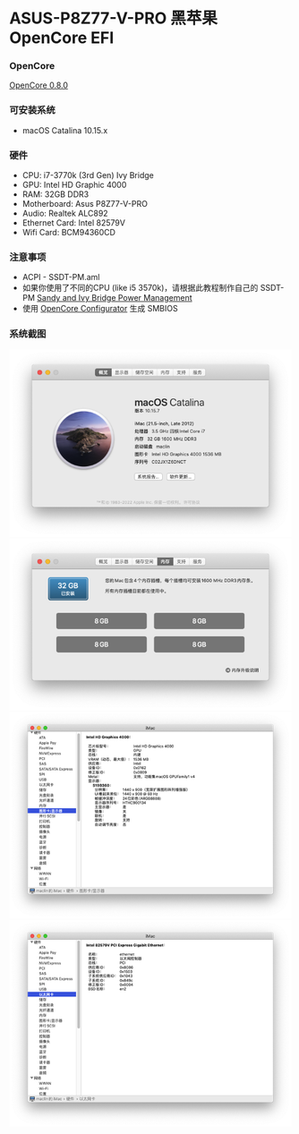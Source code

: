 # ASUS-P8Z77-V-PRO 黑苹果 OpenCore EFI

### OpenCore

[OpenCore 0.8.0](https://github.com/acidanthera/OpenCorePkg)

### 可安装系统

- macOS Catalina 10.15.x

### 硬件

- CPU: i7-3770k (3rd Gen) Ivy Bridge
- GPU: Intel HD Graphic 4000
- RAM: 32GB DDR3
- Motherboard: Asus P8Z77-V-PRO
- Audio: Realtek ALC892
- Ethernet Card: Intel 82579V
- Wifi Card: BCM94360CD

### 注意事项
 - ACPI - SSDT-PM.aml
 - 如果你使用了不同的CPU (like i5 3570k)，请根据此教程制作自己的 SSDT-PM [Sandy and Ivy Bridge Power Management](https://dortania.github.io/OpenCore-Post-Install/universal/pm.html#sandy-and-ivy-bridge-power-management)  
 - 使用 [OpenCore Configurator](https://mackie100projects.altervista.org/opencore-configurator/) 生成 SMBIOS
 
### 系统截图
![image](https://github.com/Hackintosh-EFI-R/ASUS-P8Z77-V-PRO-OpenCore/blob/main/ScreenShot/01.png)
![image](https://github.com/Hackintosh-EFI-R/ASUS-P8Z77-V-PRO-OpenCore/blob/main/ScreenShot/02.png)
![image](https://github.com/Hackintosh-EFI-R/ASUS-P8Z77-V-PRO-OpenCore/blob/main/ScreenShot/03.png)
![image](https://github.com/Hackintosh-EFI-R/ASUS-P8Z77-V-PRO-OpenCore/blob/main/ScreenShot/04.png)